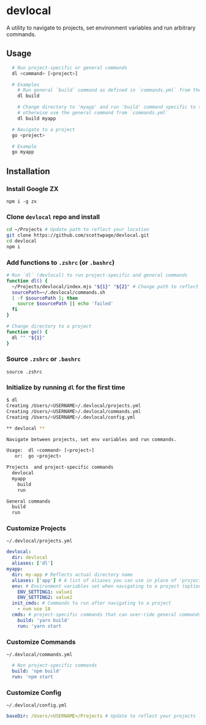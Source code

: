 # devlocal

A utility to navigate to projects, set environment variables and run arbitrary commands.

## Usage

```bash
  # Run project-specific or general commands
  dl <command> [<project>]

  # Examples
    # Run general `build` command as defined in `commands.yml` from the current directory
    dl build

    # Change directory to 'myapp' and run 'build' command specific to the project if defined,
    # otherwise use the general command from `commands.yml`
    dl build myapp

  # Navigate to a project
  go <project>

  # Example
  go myapp
```

## Installation

### Install Google ZX

`npm i -g zx`

### Clone `devlocal` repo and install

```bash
cd ~/Projects # Update path to reflect your location
git clone https://github.com/scottwpage/devlocal.git
cd devlocal
npm i
```

### Add functions to `.zshrc` (or `.bashrc`)

```bash
# Run `dl` (devlocal) to run project-specific and general commands
function dl() {
  ~/Projects/devlocal/index.mjs "${1}" "${2}" # Change path to reflect your projects directory
  sourcePath=~/.devlocal/commands.sh
  [ -f $sourcePath ]; then
    source $sourcePath || echo 'failed'
  fi
}

# Change directory to a project
function go() {
  dl "" "${1}"
}
```

### Source `.zshrc` or `.bashrc`

`source .zshrc`

### Initialize by running `dl` for the first time

```bash
$ dl
Creating /Users/<USERNAME>/.devlocal/projects.yml
Creating /Users/<USERNAME>/.devlocal/commands.yml
Creating /Users/<USERNAME>/.devlocal/config.yml

** devlocal **

Navigate between projects, set env variables and run commands.

Usage:  dl <command> [<project>]
   or:  go <project>

Projects  and project-specific commands
  devlocal
  myapp
    build
    run

General commands
  build
  run
```

### Customize Projects

`~/.devlocal/projects.yml`

```yml
devlocal:
  dir: devlocal
  aliases: ['dl']
myapp:
  dir: my-app # Reflects actual directory name
  aliases: ['app'] # A list of aliases you can use in place of 'project' argument (optional)
  env: # Environment variables set when navigating to a project (optional)
    ENV_SETTING1: value1
    ENV_SETTING2: value2
  init_cmds: # Commands to run after navigating to a project
    - nvm use 18
  cmds: # project-specific commands that can over-ride general commands (optional)
    build: 'yarn build'
    run: 'yarn start
```

### Customize Commands

`~/.devlocal/commands.yml`

```yml
  # Non project-specific commands
  build: 'npm build'
  run: 'npm start
```

### Customize Config

`~/.devlocal/config.yml`

```yml
baseDir: /Users/<USERNAME>/Projects # Update to reflect your projects location
```
